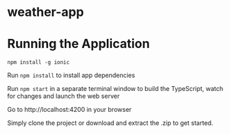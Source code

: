 # weather-app
# Running the Application

`npm install -g ionic`

Run `npm install` to install app dependencies

Run `npm start` in a separate terminal window to build the TypeScript, watch for changes and launch the web server

Go to http://localhost:4200 in your browser

Simply clone the project or download and extract the .zip to get started.
